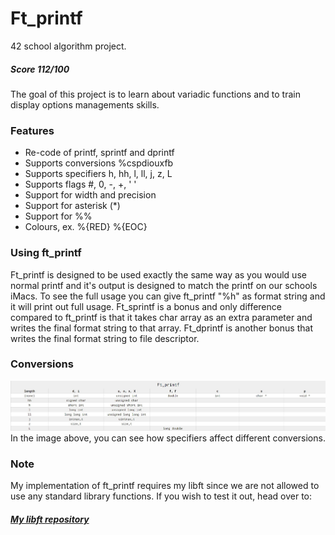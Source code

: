 # Ft_printf
42 school algorithm project.

##### Score 112/100


The goal of this project is to learn about variadic functions and to train display options managements skills. 

### Features
- Re-code of printf, sprintf and dprintf
- Supports conversions %cspdiouxfb
- Supports specifiers h, hh, l, ll, j, z, L
- Supports flags #, 0, -, +, ' '
- Support for width and precision
- Support for asterisk (*)
- Support for %%
- Colours, ex. %{RED} %{EOC}

### Using ft_printf

Ft_printf is designed to be used exactly the same way as you would use normal printf and it's output is designed to match the printf on our schools iMacs. To see the full usage you can give ft_printf "%h" as format string and it will print out full usage. Ft_sprintf is a bonus and only difference compared to ft_printf is that it takes char array as an extra parameter and writes the final format string to that array. Ft_dprintf is another bonus that writes the final format string to file descriptor.

### Conversions
![Specifiers](/images/ft_printf.jpg)
In the image above, you can see how specifiers affect different conversions.

### Note
My implementation of ft_printf requires my libft since we are not allowed to use any standard library functions. If you wish to test it out, head over to: 
##### [My libft repository](https://github.com/jmakela42/Libft)
